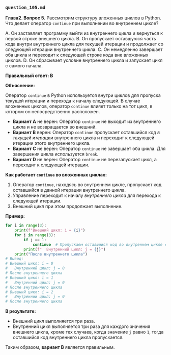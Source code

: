 ### `question_105.md`

**Глава2. Вопрос 5.** Рассмотрим структуру вложенных циклов в Python. Что делает оператор `continue` при выполнении во внутреннем цикле?

A.  Он заставляет программу выйти из внутреннего цикла и вернуться к первой строке внешнего цикла.
B.  Он пропускает оставшуюся часть кода внутри внутреннего цикла для текущей итерации и продолжает со следующей итерации внутреннего цикла.
C.  Он немедленно завершает оба цикла и переходит к следующей строке кода вне вложенных циклов.
D.  Он сбрасывает условие внутреннего цикла и запускает цикл с самого начала.

**Правильный ответ: B**

**Объяснение:**

Оператор `continue` в Python используется внутри циклов для пропуска текущей итерации и перехода к началу следующей. В случае вложенных циклов, оператор `continue` влияет только на тот цикл, в котором он непосредственно расположен.

*   **Вариант A** не верен: Оператор `continue` не выходит из внутреннего цикла и не возвращается во внешний.
*   **Вариант B** верен: Оператор `continue` пропускает оставшийся код *в текущей итерации* внутреннего цикла и переходит к следующей итерации этого внутреннего цикла.
*   **Вариант C** не верен: Оператор `continue` не завершает оба цикла. Для завершения цикла используется `break`.
*   **Вариант D** не верен: Оператор `continue` не перезапускает цикл, а переходит к следующей итерации.

**Как работает `continue` во вложенных циклах:**

1.  Оператор `continue`, находясь во внутреннем цикле, пропускает код оставшийся в данной итерации внутреннего цикла.
2.  Управление переходит к началу *внутреннего цикла*  для перехода к следующей итерации.
3.  Внешний цикл при этом продолжает выполнение.

**Пример:**

```python
for i in range(3):
    print(f"Внешний цикл: i = {i}")
    for j in range(3):
        if j == 1:
            continue  # Пропускаем оставшийся код во внутреннем цикле если j==1
        print(f"  Внутренний цикл: j = {j}")
    print("После внутреннего цикла")
# Вывод:
# Внешний цикл: i = 0
#   Внутренний цикл: j = 0
# После внутреннего цикла
# Внешний цикл: i = 1
#   Внутренний цикл: j = 0
# После внутреннего цикла
# Внешний цикл: i = 2
#   Внутренний цикл: j = 0
# После внутреннего цикла
```
**В результате:**

*   Внешний цикл выполняется три раза.
*   Внутренний цикл выполняется три раза для каждого значения внешнего цикла, кроме тех случаев, когда значение `j`  равно `1`, тогда оставшийся код внутреннего цикла пропускается.

Таким образом, **вариант B** является правильным.

